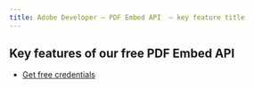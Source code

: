 ```yaml
---
title: Adobe Developer — PDF Embed API  — key feature title
---
```



<SummaryBlock slots="heading, buttons"  background="rgb(31, 42, 73)" buttonPositionRight />

## Key features of our free PDF Embed API

- [Get free credentials](/document-services/apis/interstitial/?api=pdf-embed-api)
